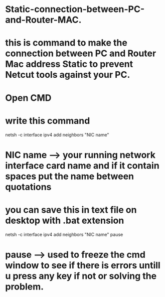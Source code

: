 # Static-connection-between-PC-and-Router-MAC.
# this is command to make the connection between PC and Router Mac address Static to prevent Netcut tools against your PC.

# Open CMD
# write this command

netsh -c interface ipv4 add neighbors "NIC name" <Router ip> <Router MAC>

# NIC name --> your running network interface card name and if it contain spaces put the name between quotations

# you can save this in text file on desktop with .bat extension
netsh -c interface ipv4 add neighbors "NIC name" <Router ip> <Router MAC>
pause

# pause --> used to freeze the cmd window to see if there is errors untill u press any key if not or solving the problem.
